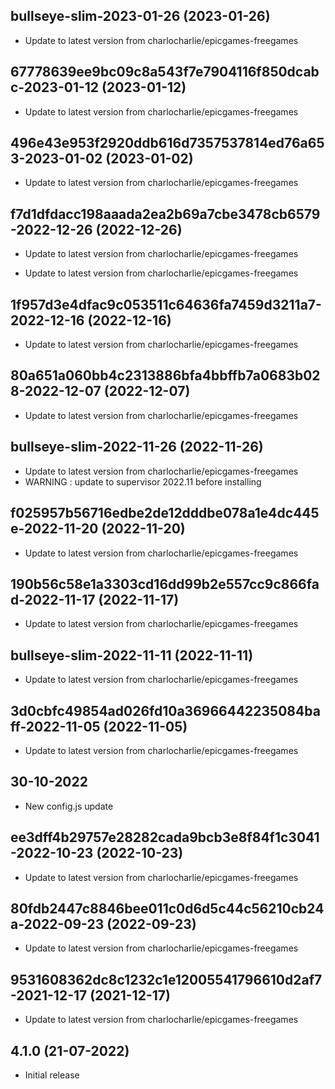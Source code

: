 
## bullseye-slim-2023-01-26 (2023-01-26)
- Update to latest version from charlocharlie/epicgames-freegames

## 67778639ee9bc09c8a543f7e7904116f850dcabc-2023-01-12 (2023-01-12)
- Update to latest version from charlocharlie/epicgames-freegames

## 496e43e953f2920ddb616d7357537814ed76a653-2023-01-02 (2023-01-02)
- Update to latest version from charlocharlie/epicgames-freegames

## f7d1dfdacc198aaada2ea2b69a7cbe3478cb6579-2022-12-26 (2022-12-26)
- Update to latest version from charlocharlie/epicgames-freegames

- Update to latest version from charlocharlie/epicgames-freegames

## 1f957d3e4dfac9c053511c64636fa7459d3211a7-2022-12-16 (2022-12-16)
- Update to latest version from charlocharlie/epicgames-freegames

## 80a651a060bb4c2313886bfa4bbffb7a0683b028-2022-12-07 (2022-12-07)
- Update to latest version from charlocharlie/epicgames-freegames

## bullseye-slim-2022-11-26 (2022-11-26)
- Update to latest version from charlocharlie/epicgames-freegames
- WARNING : update to supervisor 2022.11 before installing

## f025957b56716edbe2de12dddbe078a1e4dc445e-2022-11-20 (2022-11-20)
- Update to latest version from charlocharlie/epicgames-freegames

## 190b56c58e1a3303cd16dd99b2e557cc9c866fad-2022-11-17 (2022-11-17)
- Update to latest version from charlocharlie/epicgames-freegames

## bullseye-slim-2022-11-11 (2022-11-11)
- Update to latest version from charlocharlie/epicgames-freegames

## 3d0cbfc49854ad026fd10a36966442235084baff-2022-11-05 (2022-11-05)
- Update to latest version from charlocharlie/epicgames-freegames
## 30-10-2022

- New config.js update

## ee3dff4b29757e28282cada9bcb3e8f84f1c3041-2022-10-23 (2022-10-23)

- Update to latest version from charlocharlie/epicgames-freegames

## 80fdb2447c8846bee011c0d6d5c44c56210cb24a-2022-09-23 (2022-09-23)

- Update to latest version from charlocharlie/epicgames-freegames

## 9531608362dc8c1232c1e12005541796610d2af7-2021-12-17 (2021-12-17)

- Update to latest version from charlocharlie/epicgames-freegames

## 4.1.0 (21-07-2022)

- Initial release
